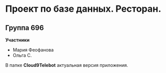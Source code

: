 # Проект по базе данных. Ресторан.
## Группа 696
**Участники**
* Мария Феофанова
* Ольга С.

В папке **Cloud9Telebot** актуальная версия приложения.
